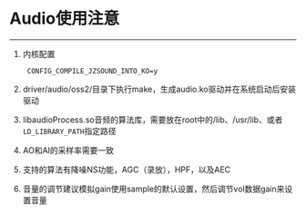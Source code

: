 # Audio使用注意

----------


1. 内核配置  
  
        CONFIG_COMPILE_JZSOUND_INTO_KO=y  

2. driver/audio/oss2/目录下执行make，生成audio.ko驱动并在系统启动后安装驱动
3. libaudioProcess.so音频的算法库，需要放在root中的/lib、/usr/lib、或者`LD_LIBRARY_PATH`指定路径
4. AO和AI的采样率需要一致
5. 支持的算法有降噪NS功能，AGC（录放），HPF，以及AEC
6. 音量的调节建议模拟gain使用sample的默认设置，然后调节vol数据gain来设置音量